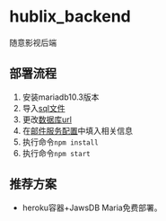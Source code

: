 # hublix_backend

随意影视后端

## 部署流程

1. 安装mariadb10.3版本
2. 导入[sql文件](https://github.com/typenoob/hublix_backend/blob/master/dump-hublix-202206142121.sql)
3. 更改[数据库url](https://github.com/typenoob/hublix_backend/blob/master/config/config.default.js#L40-L52)
4. 在[邮件服务配置](https://github.com/typenoob/hublix_backend/blob/master/app/controller/email.js#L11-L22)中填入相关信息
5. 执行命令`npm install`
6. 执行命令`npm start`

## 推荐方案

- heroku容器+JawsDB Maria免费部署。 